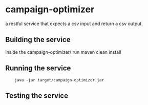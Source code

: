 # campaign-optimizer
a restful service that expects a csv input and return a csv output.

## Building the service
inside the campaign-optimizer/ run 
	maven clean install

## Running the service

        java -jar target/campaign-optimizer.jar


## Testing the service



